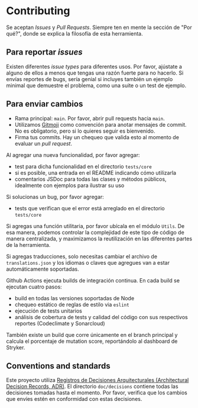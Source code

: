 # Contributing

Se aceptan _Issues_ y _Pull Requests_. Siempre ten en mente la sección de "Por qué?", donde se explica la filosofía de
esta herramienta.

## Para reportar _issues_

Existen diferentes _issue types_ para diferentes usos. Por favor, ajústate a alguno de ellos a menos que tengas una
razón fuerte para no hacerlo. Si envías reportes de bugs, sería genial si incluyes también un ejemplo minimal que
demuestre el problema, como una suite o un test de ejemplo.

## Para enviar cambios

* Rama principal: `main`. Por favor, abrir pull requests hacia `main`.
* Utilizamos [Gitmoji](https://gitmoji.carloscuesta.me) como convención para anotar mensajes de commit. No es
  obligatorio, pero si lo quieres seguir es bienvenido.
* Firma tus commits. Hay un chequeo que valida esto al momento de evaluar un _pull request_.

Al agregar una nueva funcionalidad, por favor agregar:

* test para dicha funcionalidad en el directorio `tests/core`
* si es posible, una entrada en el README indicando cómo utilizarla
* comentarios JSDoc para todas las clases y métodos públicos, idealmente con ejemplos para ilustrar su uso

Si solucionas un bug, por favor agregar:

* tests que verifican que el error está arreglado en el directorio `tests/core`

Si agregas una función utilitaria, por favor ubícala en el módulo `Utils`. De esa manera, podemos controlar la
complejidad de este tipo de código de manera centralizada, y maximizamos la reutilización en las diferentes partes
de la herramienta.

Si agregas traducciones, solo necesitas cambiar el archivo de `translations.json` y los idiomas o claves que agregues
van a estar automáticamente soportadas.

Github Actions ejecuta builds de integración continua. En cada build se ejecutan cuatro pasos:

* build en todas las versiones soportadas de Node
* chequeo estático de reglas de estilo via `eslint`
* ejecución de tests unitarios
* análisis de cobertura de tests y calidad del código con sus respectivos reportes (Codeclimate y Sonarcloud)

También existe un build que corre únicamente en el branch principal y calcula el porcentaje de mutation score,
reportándolo al dashboard de Stryker.

## Conventions and standards

Este proyecto
utiliza [Registros de Decisiones Arquitecturales (Architectural Decision Records, ADR)](https://adr.github.io/).
El directorio `doc/decisions` contiene todas las decisiones tomadas hasta el momento. Por favor, verifica que los
cambios que envíes estén en conformidad con estas decisiones.
